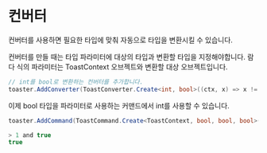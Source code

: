 # 컨버터

컨버터를 사용하면 필요한 타입에 맞춰 자동으로 타입을 변환시킬 수 있습니다.

컨버터를 만들 때는 타입 파라미터에 대상의 타입과 변환할 타입을 지정해야합니다.
람다 식의 파라미터는 ToastContext 오브젝트와 변환할 대상 오브젝트입니다.

```cs
// int를 bool로 변환하는 컨버터를 추가합니다.
toaster.AddConverter(ToastConverter.Create<int, bool>((ctx, x) => x != 0));
```

이제 bool 타입을 파라미터로 사용하는 커맨드에서 int를 사용할 수 있습니다.
```cs
toaster.AddCommand(ToastCommand.Create<ToastContext, bool, bool, bool>("and", (ctx, x, y) => x && y);
```
```js
> 1 and true
true
```